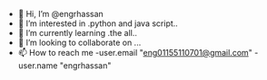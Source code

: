- 👋 Hi, I’m @engrhassan
- 👀 I’m interested in .python and java script..
- 🌱 I’m currently learning .the all..
- 💞️ I’m looking to collaborate on ...
- 📫 How to reach me 
-user.email "eng01155110701@gmail.com"
-user.name "engrhassan"
<!---
engRaHassan/engRaHassan is a ✨ special ✨ repository because its `README.md` (this file) appears on your GitHub profile.
You can click the Preview link to take a look at your changes.
--->
